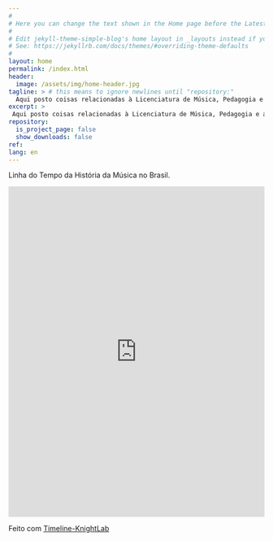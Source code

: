 ```yaml
---
#
# Here you can change the text shown in the Home page before the Latest Posts section.
#
# Edit jekyll-theme-simple-blog's home layout in _layouts instead if you wanna make some changes
# See: https://jekyllrb.com/docs/themes/#overriding-theme-defaults
#
layout: home
permalink: /index.html
header:
  image: /assets/img/home-header.jpg
tagline: > # this means to ignore newlines until "repository:"
  Aqui posto coisas relacionadas à Licenciatura de Música, Pedagogia e afins.
excerpt: >
 Aqui posto coisas relacionadas à Licenciatura de Música, Pedagogia e afins.
repository:
  is_project_page: false
  show_downloads: false
ref:
lang: en
---
```


Linha do Tempo da História da Música no Brasil.

<iframe src='https://cdn.knightlab.com/libs/timeline3/latest/embed/index.html?source=1jOR7TnbJg_bXkzji1LsifZ6iNywuT9lTYdvZWdWJTYw&font=Default&lang=en&initial_zoom=2&height=650' width='100%' height='650' webkitallowfullscreen mozallowfullscreen allowfullscreen frameborder='0'></iframe>

Feito com [Timeline-KnightLab](https://timeline.knightlab.com )
